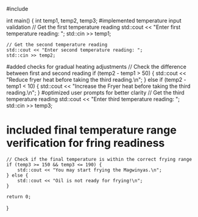 #include <iostream>

int main() {
    int temp1, temp2, temp3;
#implemented temperature input validation
    // Get the first temperature reading
    std::cout << "Enter first temperature reading: ";
    std::cin >> temp1;

    // Get the second temperature reading
    std::cout << "Enter second temperature reading: ";
    std::cin >> temp2;
#added checks for gradual heating adjustments
    // Check the difference between first and second reading
    if (temp2 - temp1 > 50) {
        std::cout << "Reduce fryer heat before taking the third reading.\n";
    } else if (temp2 - temp1 < 10) {
        std::cout << "Increase the Fryer heat before taking the third reading.\n";
    }
#optimized user prompts for better clarity
    // Get the third temperature reading
    std::cout << "Enter third temperature reading: ";
    std::cin >> temp3;
# included final temperature range verification for fring readiness
    // Check if the final temperature is within the correct frying range
    if (temp3 >= 150 && temp3 <= 190) {
        std::cout << "You may start frying the Magwinyas.\n";
    } else {
        std::cout << "Oil is not ready for frying!\n";
    }

    return 0;
}

